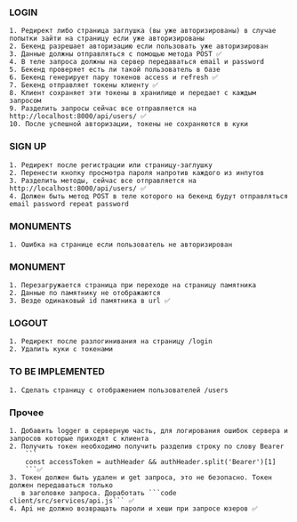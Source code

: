 ### LOGIN
    1. Редирект либо страница заглушка (вы уже авторизированы) в случае попытки зайти на страницу если уже авторизированы
    2. Бекенд разрешает авторизацию если пользовать уже авторизирован
    3. Данные должны отправляться с помощью метода POST ✅
    4. В теле запроса должны на сервер передаваться email и password
    5. Бекенд проверяет есть ли такой пользователь в базе
    6. Бекенд генерирует пару токенов access и refresh ✅
    7. Бекенд отправляет токены клиенту ✅
    8. Клиент сохраняет эти токены в хранилище и передает с каждым запросом 
    9. Разделить запросы сейчас все отправляется на http://localhost:8000/api/users/ ✅
    10. После успешной авторизации, токены не сохраняются в куки

### SIGN UP
    1. Редирект после регистрации или страницу-заглушку
    2. Перенести кнопку просмотра пароля напротив каждого из инпутов
    3. Разделить методы, сейчас все отправляется на http://localhost:8000/api/users/ ✅
    4. Должен быть метод POST в теле которого на бекенд будут отправляться email password repeat password

### MONUMENTS
    1. Ошибка на странице если пользователь не авторизирован

### MONUMENT
    1. Перезагружается страница при переходе на страницу памятника
    2. Данные по памятнику не отображаются
    3. Везде одинаковый id памятника в url ✅

### LOGOUT
    1. Редирект после разлогинивания на страницу /login
    2. Удалить куки с токенами
    
### TO BE IMPLEMENTED
    1. Сделать страницу с отображением пользователей /users

### Прочее
    1. Добавить logger в серверную часть, для логирования ошибок сервера и запросов которые приходят с клиента
    2. Получить токен необходимо получить разделив строку по слову Bearer
        ``` 
        const accessToken = authHeader && authHeader.split('Bearer')[1]
        ```✅ 
    3. Токен должен быть удален и get запроса, это не безопасно. Токен должен передаваться только
       в заголовке запроса. Доработать ```code client/src/services/api.js``` ✅
    4. Api не должно возвращать пароли и хеши при запросе юзеров ✅
